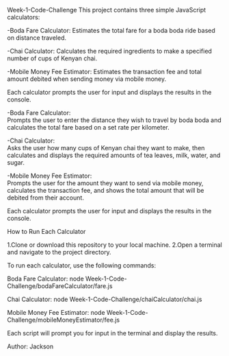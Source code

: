 Week-1-Code-Challenge
This project contains three simple JavaScript calculators:

-Boda Fare Calculator: Estimates the total fare for a boda boda ride based on distance traveled.

-Chai Calculator: Calculates the required ingredients to make a specified number of cups of Kenyan chai.

-Mobile Money Fee Estimator: Estimates the transaction fee and total amount debited when sending money via mobile money.

Each calculator prompts the user for input and displays the results in the console.


-Boda Fare Calculator:  
Prompts the user to enter the distance they wish to travel by boda boda and calculates the total fare based on a set rate per kilometer.

-Chai Calculator:  
Asks the user how many cups of Kenyan chai they want to make, then calculates and displays the required amounts of tea leaves, milk, water, and sugar.

-Mobile Money Fee Estimator:  
Prompts the user for the amount they want to send via mobile money, calculates the transaction fee, and shows the total amount that will be debited from their account.

Each calculator prompts the user for input and displays the results in the console.

How to Run Each Calculator

1.Clone or download this repository to your local machine.
2.Open a terminal and navigate to the project directory.

To run each calculator, use the following commands:

Boda Fare Calculator:
  node Week-1-Code-Challenge/bodaFareCalculator/fare.js

Chai Calculator:
  node Week-1-Code-Challenge/chaiCalculator/chai.js

Mobile Money Fee Estimator:
  node Week-1-Code-Challenge/mobileMoneyEstimator/fee.js

Each script will prompt you for input in the terminal and display the results.

Author: Jackson
